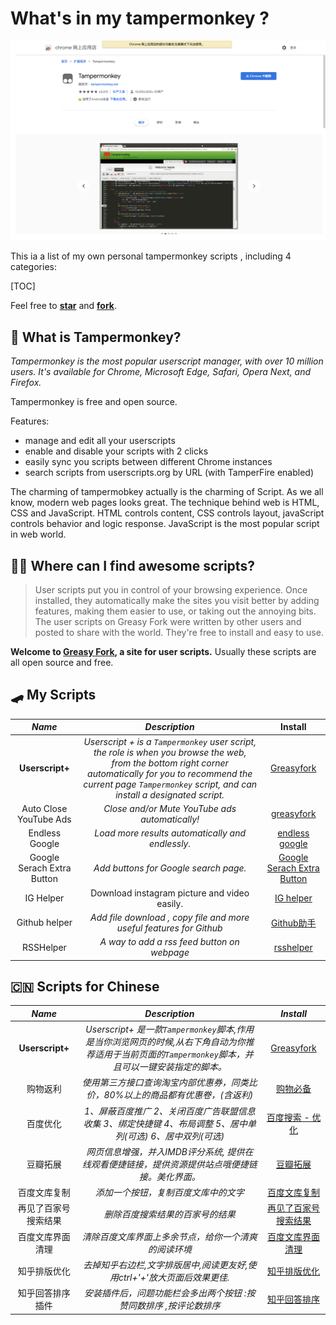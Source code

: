 # What's in my tampermonkey ?

![](https://raw.githubusercontent.com/RoseauHan/upic-upload/master/QKoXKZ.png)

This ia a list of my own personal tampermonkey scripts , including 4 categories:

[TOC]

Feel free to [**star**](https://github.com/RoseauHan/cookbook/) and [**fork**](https://github.com/RoseauHan/cookbook/).

## 🧐 What is Tampermonkey?

*Tampermonkey is the most popular userscript manager, with over 10 million users. It's available for Chrome, Microsoft Edge, Safari, Opera Next, and Firefox.*

Tampermonkey is free and open source. 

Features:

- manage and edit all your userscripts
- enable and disable your scripts with 2 clicks
- easily sync you scripts between different Chrome instances
- search scripts from userscripts.org by URL (with TamperFire enabled)


The charming of tampermobkey actually is the charming of Script. As we all know, modern web pages looks great. The technique behind web is HTML, CSS and JavaScript. HTML controls content, CSS controls layout, javaScript controls behavior and logic response. JavaScript is the most popular script in web world.



## 🏄‍♀️ Where can I find awesome scripts?

> User scripts put you in control of your browsing experience. Once installed, they automatically make the sites you visit better by adding features, making them easier to use, or taking out the annoying bits. The user scripts on Greasy Fork were written by other users and posted to share with the world. They're free to install and easy to use.

**Welcome to [Greasy Fork]([https://greasyfork.org](https://greasyfork.org/)), a site for user scripts.** Usually these scripts are all open source and free.



## 🛹 My Scripts

|           *Name*           |                        *Description*                         |                           Install                            |
| :------------------------: | :----------------------------------------------------------: | :----------------------------------------------------------: |
|      **Userscript+**       | *Userscript + is a `Tampermonkey` user script, the role is when you browse the web, from the bottom right corner automatically for you to recommend the current page `Tampermonkey` script, and can install a designated script.* | [Greasyfork](https://greasyfork.org/zh-CN/scripts/24508-userscript-show-site-all-userjs) |
|   Auto Close YouTube Ads   |        *Close and/or Mute YouTube ads automatically!*        | [greasyfork](https://greasyfork.org/zh-CN/scripts/9165-auto-close-youtube-ads) |
|       Endless Google       |       *Load more results automatically and endlessly.*       | [endless google](https://greasyfork.org/zh-CN/scripts/375575-endless-google) |
| Google Serach Extra Button |            *Add buttons  for Google search page.*            | [Google Serach Extra Button](https://greasyfork.org/zh-CN/scripts/7543-google-search-extra-buttons) |
|         IG Helper          |         Download instagram picture and video easily.         | [IG helper](https://greasyfork.org/zh-CN/scripts/22660-ig-helper-download-instagram-pic-vids) |
|       Github helper        | *Add file download , copy file and more useful features for Github* | [Github助手](https://greasyfork.org/zh-CN/scripts/37899-github%E5%8A%A9%E6%89%8B) |
|         RSSHelper          |         *A way to add a rss feed button on webpage*          | [rsshelper](https://greasyfork.org/zh-CN/scripts/374570-rsshelper) |



## 🇨🇳 Scripts for Chinese

|        *Name*        |                        *Description*                         |                          *Install*                           |
| :------------------: | :----------------------------------------------------------: | :----------------------------------------------------------: |
|   **Userscript+**    | *Userscript+ 是一款`Tampermonkey`脚本,作用是当你浏览网页的时候,从右下角自动为你推荐适用于当前页面的`Tampermonkey`脚本，并且可以一键安装指定的脚本。* | [Greasyfork](https://greasyfork.org/zh-CN/scripts/24508-userscript-show-site-all-userjs) |
|       购物返利       | *使用第三方接口查询淘宝内部优惠券，同类比价，80%以上的商品都有优惠卷，(含返利)* | [购物必备](https://greasyfork.org/zh-CN/scripts/37500-%E8%B4%AD%E7%89%A9%E5%BF%85%E5%A4%87-%E5%90%8C%E7%B1%BB%E5%95%86%E5%93%81%E8%87%AA%E5%8A%A8%E6%AF%94%E4%BB%B7-%E6%B7%98%E5%AE%9D%E7%AD%89%E5%90%84%E7%BD%91%E7%AB%99%E5%86%85%E9%83%A8%E4%BC%98%E6%83%A0%E5%88%B8%E4%B8%80%E9%94%AE%E8%8E%B7%E5%8F%96-%E5%8E%86%E5%8F%B2%E4%BB%B7%E6%A0%BC%E8%87%AA%E5%8A%A8%E6%9F%A5%E8%AF%A2) |
|       百度优化       | *1、屏蔽百度推广 2、关闭百度广告联盟信息收集 3、绑定快捷键 4、布局调整 5、居中单列(可选) 6、居中双列(可选)* | [百度搜索 - 优化](https://greasyfork.org/zh-CN/scripts/31642-%E7%99%BE%E5%BA%A6%E6%90%9C%E7%B4%A2-%E4%BC%98%E5%8C%96) |
|       豆瓣拓展       | *网页信息增强，并入IMDB评分系统, 提供在线观看便捷链接，提供资源提供站点哦便捷链接。美化界面。* | [豆瓣拓展](https://greasyfork.org/zh-CN/scripts/14636-mydoubanmoviehelper-%E8%B1%86%E7%93%A3%E7%94%B5%E5%BD%B1c-%E8%B1%86%E7%93%A3-%E8%B1%86%E7%93%A3%E7%94%B5%E5%BD%B1-movie-douban-com) |
|     百度文库复制     |             *添加一个按钮，复制百度文库中的文字*             | [百度文库复制](https://greasyfork.org/zh-CN/scripts/369861-%E7%99%BE%E5%BA%A6%E6%96%87%E5%BA%93%E6%96%87%E5%AD%97%E5%A4%8D%E5%88%B6) |
| 再见了百家号搜索结果 |               *删除百度搜索结果的百家号的结果*               | [再见了百家号搜索结果](https://greasyfork.org/zh-CN/scripts/41037-%E5%86%8D%E8%A7%81%E4%BA%86%E7%99%BE%E5%AE%B6%E5%8F%B7%E6%90%9C%E7%B4%A2%E7%BB%93%E6%9E%9C) |
|   百度文库界面清理   |     *清除百度文库界面上多余节点，给你一个清爽的阅读环境*     | [百度文库界面清理](https://greasyfork.org/zh-CN/scripts/30024-%E7%99%BE%E5%BA%A6%E6%96%87%E5%BA%93%E7%95%8C%E9%9D%A2%E6%B8%85%E7%90%86) |
|     知乎排版优化     | *去掉知乎右边栏,文字排版居中,阅读更友好,使用ctrl+'+'放大页面后效果更佳.* | [知乎排版优化](https://greasyfork.org/zh-CN/scripts/21659-%E7%9F%A5%E4%B9%8E%E6%8E%92%E7%89%88%E4%BC%98%E5%8C%96) |
|   知乎回答排序插件   | *安装插件后，问题功能栏会多出两个按钮 :按赞同数排序 ,按评论数排序* | [知乎回答排序](https://greasyfork.org/zh-CN/scripts/30295-%E7%9F%A5%E4%B9%8E%E5%9B%9E%E7%AD%94%E6%8E%92%E5%BA%8F%E6%8F%92%E4%BB%B6) |

